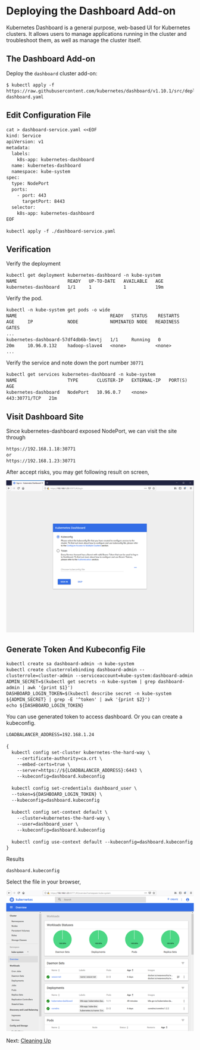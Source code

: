 # Deploying the Dashboard Add-on

Kubernetes Dashboard is a general purpose, web-based UI for Kubernetes clusters. It allows users to manage applications running in the cluster and troubleshoot them, as well as manage the cluster itself.

## The Dashboard Add-on

Deploy the `dashboard` cluster add-on:

```
$ kubectl apply -f https://raw.githubusercontent.com/kubernetes/dashboard/v1.10.1/src/deploy/recommended/kubernetes-dashboard.yaml
```

## Edit Configuration File

```
cat > dashboard-service.yaml <<EOF
kind: Service
apiVersion: v1
metadata:
  labels:
    k8s-app: kubernetes-dashboard
  name: kubernetes-dashboard
  namespace: kube-system
spec:
  type: NodePort
  ports:
    - port: 443
      targetPort: 8443
  selector:
    k8s-app: kubernetes-dashboard
EOF

kubectl apply -f ./dashboard-service.yaml
```

## Verification

Verify the deployment

```
kubectl get deployment kubernetes-dashboard -n kube-system
NAME                   READY   UP-TO-DATE   AVAILABLE   AGE
kubernetes-dashboard   1/1     1            1           19m
```
Verify the pod.
```
kubectl -n kube-system get pods -o wide
NAME                                   READY   STATUS    RESTARTS   AGE     IP             NODE            NOMINATED NODE   READINESS GATES
...
kubernetes-dashboard-57df4db6b-5mvtj   1/1     Running   0          20m     10.96.0.132    hadoop-slave4   <none>           <none>
...
```
Verify the service and note down the port number `30771`
```
kubectl get services kubernetes-dashboard -n kube-system
NAME                   TYPE       CLUSTER-IP   EXTERNAL-IP   PORT(S)         AGE
kubernetes-dashboard   NodePort   10.96.0.7    <none>        443:30771/TCP   21m
```
## Visit Dashboard Site

Since kubernetes-dashboard exposed NodePort, we can visit the site through
```
https://192.168.1.18:30771
or
https://192.168.1.23:30771
```
After accept risks, you may get following result on screen,

![kube-dashboard](https://raw.githubusercontent.com/lk5164/kubernetes-the-hard-way/master/images/kube-dashboard.PNG)

## Generate Token And Kubeconfig File
```
kubectl create sa dashboard-admin -n kube-system
kubectl create clusterrolebinding dashboard-admin --clusterrole=cluster-admin --serviceaccount=kube-system:dashboard-admin
ADMIN_SECRET=$(kubectl get secrets -n kube-system | grep dashboard-admin | awk '{print $1}')
DASHBOARD_LOGIN_TOKEN=$(kubectl describe secret -n kube-system ${ADMIN_SECRET} | grep -E '^token' | awk '{print $2}')
echo ${DASHBOARD_LOGIN_TOKEN}
```
You can use generated token to access dashboard. Or you can create a kubeconfig. 
```
LOADBALANCER_ADDRESS=192.168.1.24

{
  kubectl config set-cluster kubernetes-the-hard-way \
    --certificate-authority=ca.crt \
    --embed-certs=true \
    --server=https://${LOADBALANCER_ADDRESS}:6443 \
    --kubeconfig=dashboard.kubeconfig

  kubectl config set-credentials dashboard_user \
  --token=${DASHBOARD_LOGIN_TOKEN} \
  --kubeconfig=dashboard.kubeconfig

  kubectl config set-context default \
    --cluster=kubernetes-the-hard-way \
    --user=dashboard_user \
    --kubeconfig=dashboard.kubeconfig

  kubectl config use-context default --kubeconfig=dashboard.kubeconfig
}
```
Results
```
dashboard.kubeconfig
```
Select the file in your browser,

![main](https://raw.githubusercontent.com/lk5164/kubernetes-the-hard-way/master/images/dashboard-main.PNG)

Next: [Cleaning Up](docs/cleaning-up.md)
